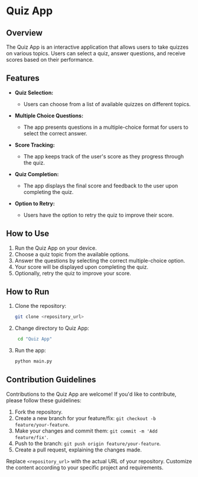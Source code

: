 # Quiz App

## Overview

The Quiz App is an interactive application that allows users to take quizzes on various topics. Users can select a quiz, answer questions, and receive scores based on their performance.

## Features

- **Quiz Selection:**
  - Users can choose from a list of available quizzes on different topics.

- **Multiple Choice Questions:**
  - The app presents questions in a multiple-choice format for users to select the correct answer.

- **Score Tracking:**
  - The app keeps track of the user's score as they progress through the quiz.

- **Quiz Completion:**
  - The app displays the final score and feedback to the user upon completing the quiz.

- **Option to Retry:**
  - Users have the option to retry the quiz to improve their score.

## How to Use

1. Run the Quiz App on your device.
2. Choose a quiz topic from the available options.
3. Answer the questions by selecting the correct multiple-choice option.
4. Your score will be displayed upon completing the quiz.
5. Optionally, retry the quiz to improve your score.

## How to Run

1. Clone the repository:
   ```bash
   git clone <repository_url>
   ```
2. Change directory to Quiz App: 
   ```bash
    cd "Quiz App"
   ```

3. Run the app:
   ```bash
   python main.py
   ```

## Contribution Guidelines

Contributions to the Quiz App are welcome! If you'd like to contribute, please follow these guidelines:

1. Fork the repository.
2. Create a new branch for your feature/fix: `git checkout -b feature/your-feature`.
3. Make your changes and commit them: `git commit -m 'Add feature/fix'`.
4. Push to the branch: `git push origin feature/your-feature`.
5. Create a pull request, explaining the changes made.


Replace `<repository_url>` with the actual URL of your repository. Customize the content according to your specific project and requirements.

